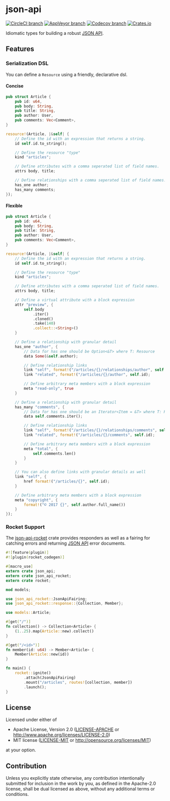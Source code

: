 # json-api

[![CircleCI branch](https://img.shields.io/circleci/project/github/zacharygolba/json-api-rs/master.svg?style=flat-square)](https://circleci.com/gh/zacharygolba/json-api-rs/tree/master) [![AppVeyor branch](https://img.shields.io/appveyor/ci/zacharygolba/json-api-rs/master.svg?logo=appveyor&style=flat-square)](https://ci.appveyor.com/project/zacharygolba/json-api-rs/branch/master) [![Codecov branch](https://img.shields.io/codecov/c/github/zacharygolba/json-api-rs/master.svg?style=flat-square)](https://codecov.io/gh/zacharygolba/json-api-rs) [![Crates.io](https://img.shields.io/crates/v/json-api.svg?style=flat-square)](https://crates.io/crates/json-api)

Idiomatic types for building a robust [JSON API](http://jsonapi.org/).

## Features

### Serialization DSL

You can define a `Resource` using a friendly, declarative dsl.

#### Concise

```rust
pub struct Article {
    pub id: u64,
    pub body: String,
    pub title: String,
    pub author: User,
    pub comments: Vec<Comment>,
}

resource!(Article, |&self| {
    // Define the id with an expression that returns a string.
    id self.id.to_string();

    // Define the resource "type"
    kind "articles";

    // Define attributes with a comma seperated list of field names.
    attrs body, title;

    // Define relationships with a comma seperated list of field names.
    has_one author;
    has_many comments;
});
```

#### Flexible

```rust
pub struct Article {
    pub id: u64,
    pub body: String,
    pub title: String,
    pub author: User,
    pub comments: Vec<Comment>,
}

resource!(Article, |&self| {
    // Define the id with an expression that returns a string.
    id self.id.to_string();

    // Define the resource "type"
    kind "articles";

    // Define attributes with a comma seperated list of field names.
    attrs body, title;

    // Define a virtual attribute with a block expression
    attr "preview", {
        self.body
            .iter()
            .cloned()
            .take(140)
            .collect::<String>()
    }

    // Define a relationship with granular detail
    has_one "author", {
        // Data for has one should be Option<&T> where T: Resource
        data Some(&self.author);

        // Define relationship links
        link "self", format!("/articles/{}/relationships/author", self.id);
        link "related", format!("/articles/{}/author", self.id);

        // Define arbitrary meta members with a block expression
        meta "read-only", true
    }

    // Define a relationship with granular detail
    has_many "comments", {
        // Data for has one should be an Iterator<Item = &T> where T: Resource
        data self.comments.iter();

        // Define relationship links
        link "self", format!("/articles/{}/relationships/comments", self.id);
        link "related", format!("/articles/{}/comments", self.id);

        // Define arbitrary meta members with a block expression
        meta "total", {
            self.comments.len()
        }
    }

    // You can also define links with granular details as well
    link "self", {
        href format!("/articles/{}", self.id);
    }

    // Define arbitrary meta members with a block expression
    meta "copyright", {
        format!("© 2017 {}", self.author.full_name())
    }
});
```

### Rocket Support

The [json-api-rocket](https://crates.io/crates/json-api-rocket) crate provides responders
as well as a fairing for catching errors and returning [JSON API](http://jsonapi.org)
error documents.

```rust
#![feature(plugin)]
#![plugin(rocket_codegen)]

#[macro_use]
extern crate json_api;
extern crate json_api_rocket;
extern crate rocket;

mod models;

use json_api_rocket::JsonApiFairing;
use json_api_rocket::response::{Collection, Member};

use models::Article;

#[get("/")]
fn collection() -> Collection<Article> {
    (1..25).map(Article::new).collect()
}

#[get("/<id>")]
fn member(id: u64) -> Member<Article> {
    Member(Article::new(id))
}

fn main() {
    rocket::ignite()
        .attach(JsonApiFairing)
        .mount("/articles", routes![collection, member])
        .launch();
}

```

## License

Licensed under either of

* Apache License, Version 2.0
  ([LICENSE-APACHE](LICENSE-APACHE) or http://www.apache.org/licenses/LICENSE-2.0)
* MIT license
  ([LICENSE-MIT](LICENSE-MIT) or http://opensource.org/licenses/MIT)

at your option.

## Contribution

Unless you explicitly state otherwise, any contribution intentionally submitted
for inclusion in the work by you, as defined in the Apache-2.0 license, shall be
dual licensed as above, without any additional terms or conditions.
